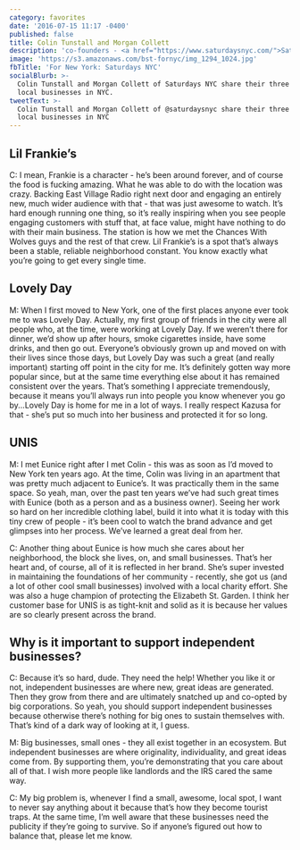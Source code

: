 ```yaml
---
category: favorites
date: '2016-07-15 11:17 -0400'
published: false
title: Colin Tunstall and Morgan Collett
description: 'co-founders - <a href="https://www.saturdaysnyc.com/">Saturdays</a>'
image: 'https://s3.amazonaws.com/bst-fornyc/img_1294_1024.jpg'
fbTitle: 'For New York: Saturdays NYC'
socialBlurb: >-
  Colin Tunstall and Morgan Collett of Saturdays NYC share their three favorite
  local businesses in NYC.
tweetText: >-
  Colin Tunstall and Morgan Collett of @saturdaysnyc share their three favorite
  local businesses in NYC
---
```

## Lil Frankie’s
C: I mean, Frankie is a character - he’s been around forever, and of course the food is fucking amazing. What he was able to do with the location was crazy. Backing East Village Radio right next door and engaging an entirely new, much wider audience with that - that was just awesome to watch. It’s hard enough running one thing, so it’s really inspiring when you see people engaging customers with stuff that, at face value, might have nothing to do with their main business. The station is how we met the Chances With Wolves guys and the rest of that crew. Lil Frankie’s is a spot that’s always been a stable, reliable neighborhood constant. You know exactly what you’re going to get every single time. 

## Lovely Day
M: When I first moved to New York, one of the first places anyone ever took me to was Lovely Day. Actually, my first group of friends in the city were all people who, at the time, were working at Lovely Day. If we weren’t there for dinner, we’d show up after hours, smoke cigarettes inside, have some drinks, and then go out. Everyone’s obviously grown up and moved on with their lives since those days, but Lovely Day was such a great (and really important) starting off point in the city for me. It’s definitely gotten way more popular since, but at the same time everything else about it has remained consistent over the years. That’s something I appreciate tremendously, because it means you’ll always run into people you know whenever you go by...Lovely Day is home for me in a lot of ways. I really respect Kazusa for that - she’s put so much into her business and protected it for so long.  

## UNIS 
M: I met Eunice right after I met Colin - this was as soon as I’d moved to New York ten years ago. At the time, Colin was living in an apartment that was pretty much adjacent to Eunice’s. It was practically them in the same space. So yeah, man, over the past ten years we’ve had such great times with Eunice (both as a person and as a business owner). Seeing her work so hard on her incredible clothing label, build it into what it is today with this tiny crew of people - it’s been cool to watch the brand advance and get glimpses into her process. We’ve learned a great deal from her. 

C: Another thing about Eunice is how much she cares about her neighborhood, the block she lives, on, and small businesses. That’s her heart and, of course, all of it is reflected in her brand. She’s super invested in maintaining the foundations of her community - recently, she got us (and a lot of other cool small businesses) involved with a local charity effort. She was also a huge champion of protecting the Elizabeth St. Garden. I think her customer base for UNIS is as tight-knit and solid as it is because her values are so clearly present across the brand.

## Why is it important to support independent businesses?
C: Because it’s so hard, dude. They need the help! Whether you like it or not, independent businesses are where new, great ideas are generated. Then they grow from there and are ultimately snatched up and co-opted by big corporations. So yeah, you should support independent businesses because otherwise there’s nothing for big ones to sustain themselves with. That’s kind of a dark way of looking at it, I guess. 

M: Big businesses, small ones - they all exist together in an ecosystem. But independent businesses are where originality, individuality, and great ideas come from. By supporting them, you’re demonstrating that you care about all of that. I wish more people like landlords and the IRS cared the same way.

C: My big problem is, whenever I find a small, awesome, local spot, I want to never say anything about it because that’s how they become tourist traps. At the same time, I’m well aware that these businesses need the publicity if they’re going to survive. So if anyone’s figured out how to balance that, please let me know.
